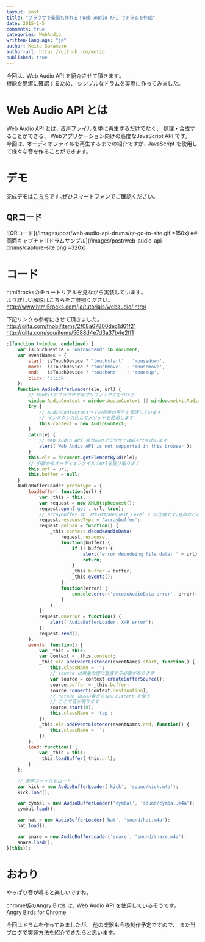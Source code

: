 ```yaml
---
layout: post
title: "ブラウザで楽器も作れる！Web Audio API でドラムを作成"
date: 2015-1-5
comments: true
categories: WebAudio
written-language: "ja"
author: Keita Sakamoto
author-url: https://github.com/motio
published: true
---
```


今回は､ Web Audio API を紹介させて頂きます｡  
機能を簡潔に確認するため、 シンプルなドラムを実際に作ってみました。 

<!-- more -->

# Web Audio API とは

Web Audio API とは､ 音声ファイルを単に再生するだけでなく、 処理・合成することができる、 Webアプリケーション向けの高度なJavaScript API です。  
今回は､ オーディオファイルを再生するまでの紹介ですが､ JavaScript を使用して様々な音を作ることができます。

# デモ

完成デモは[こちら](https://web-audio-api-drums-sample.herokuapp.com/)です｡ぜひスマートフォンでご確認ください｡  

## QRコード
<span class="block-center">
![QRコード](/images/post/web-audio-api-drums/qr-go-to-site.gif =150x)
</span>
## 画面キャプチャ
<span class="block-center">
![ドラムサンプル](/images/post/web-audio-api-drums/capture-site.png =320x)
</span>

# コード

html5rocksのチュートリアルを見ながら実装しています｡  
より詳しい解説はこちらをご参照ください｡  
<http://www.html5rocks.com/ja/tutorials/webaudio/intro/>

下記リンクも参考にさせて頂きました｡
<http://qiita.com/fnobi/items/2f08a67800dec1d61f21>  
<http://qiita.com/sou/items/5688d4e7d3a37b4e2ff1>


```javascript
;(function (window, undefined) {
	var isTouchDevice = 'ontouchend' in document;
	var eventNames = {
		start: isTouchDevice ? 'touchstart' : 'mousedown',
		move:  isTouchDevice ? 'touchmove'  : 'mousemove',
		end:   isTouchDevice ? 'touchend'   : 'mouseup',
		click: 'click'
	};
	function AudioBufferLoader(ele, url) {
		// WebKitのブラウザではプリフィックスをつける
		window.AudioContext = window.AudioContext || window.webkitAudioContext;
		try {
			// AudioContextはすべての音声の再生を管理しています
			// インスタンス化してメソッドを使用します
			this.context = new AudioContext;
		}
		catch(e) {
			// Web Audio API 非対応のブラウザではalertを出します
			alert('Web Audio API is not supported in this browser');
		}
		this.ele = document.getElementById(ele);
		// 引数からオーディオファイルのurlを受け取ります
		this.url = url;
		this.buffer = null;
	}
	AudioBufferLoader.prototype = {
		loadBuffer: function(url) {
			var _this = this;
			var request = new XMLHttpRequest();
			request.open('get', url, true);
			// arraybuffer は  XMLHttpRequest Level 2 の仕様です｡音声などのバイナリデータを処理します
			request.responseType = 'arraybuffer';
			request.onload = function() {
				_this.context.decodeAudioData(
					request.response,
					function(buffer) {
						if (! buffer) {
							alert('error decodeing file data: ' + url);
							return;
						}
						_this.buffer = buffer;
						_this.events();
					},
					function(error) {
						console.error('decodeAudioData error', error);
					}
				);
			};
			request.onerror = function() {
				alert('AudioBufferLoader: XHR error');
			};
			request.send();
		},
		events: function() {
			var _this = this;
			var context = _this.context;
			_this.ele.addEventListener(eventNames.start, function() {
				this.className = '';
				// source は再生の度に生成する必要があります
				var source = context.createBufferSource();
				source.buffer = _this.buffer;
				source.connect(context.destination);
				// noteOn は古い書き方なので､start を使う
				// ここで音が鳴ります
				source.start(0);
				this.className = 'tap';
			});
			_this.ele.addEventListener(eventNames.end, function() {
				this.className = '';
			});
		},
		load: function() {
			var _this = this;
			_this.loadBuffer(_this.url);
		}
	};

	// 音声ファイルをロード
	var kick = new AudioBufferLoader('kick', 'sound/kick.m4a');
	kick.load();

	var cymbal = new AudioBufferLoader('cymbal', 'sound/cymbal.m4a');
	cymbal.load();

	var hat = new AudioBufferLoader('hat', 'sound/hat.m4a');
	hat.load();

	var snare = new AudioBufferLoader('snare', 'sound/snare.m4a');
	snare.load();
}(this));
```

# おわり

やっぱり音が鳴ると楽しいですね。

chrome版のAngry Birds は､ Web Audio API を使用しているそうです｡  
[Angry Birds for Chrome](http://chrome.angrybirds.com/)

今回はドラムを作ってみましたが、 他の楽器も今後制作予定ですので、 また当ブログで実装方法を紹介できたらと思います。



